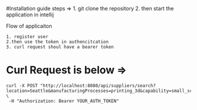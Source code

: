 #Installation guide
steps => 
    1. git clone the repository
    2. then start the application in intellij


Flow of applicaiton

    1. register user 
    2.then use the token in authencitcation
    3. curl request shoul have a bearer token

   # Curl Request is below =>
    
    curl -X POST "http://localhost:8080/api/suppliers/search?location=Seattle&manufacturingProcesses=printing_3d&capability=small_scale&page=0&size=10" \
     -H "Authorization: Bearer YOUR_AUTH_TOKEN"
